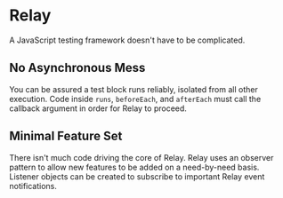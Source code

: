 # Relay

A JavaScript testing framework doesn't have to be complicated.

## No Asynchronous Mess

You can be assured a test block runs reliably, isolated from all other execution. Code inside `runs`, `beforeEach`, and `afterEach` must call the callback argument in order for Relay to proceed.

## Minimal Feature Set

There isn't much code driving the core of Relay. Relay uses an observer pattern to allow new features to be added on a need-by-need basis. Listener objects can be created to subscribe to important Relay event notifications.